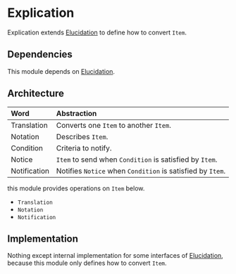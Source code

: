 # Explication

Explication extends [Elucidation](./Elucidation.md) to define how to convert `Item`.

## Dependencies

This module depends on [Elucidation](./Elucidation.md).

## Architecture

| Word | Abstraction |
|:-----------|:------------|
| Translation | Converts one `Item` to another `Item`. |
| Notation | Describes `Item`. |
| Condition | Criteria to notify. |
| Notice | `Item` to send when `Condition` is satisfied by `Item`. |
| Notification | Notifies `Notice` when `Condition` is satisfied by `Item`. |

this module provides operations on `Item` below.

- `Translation`
- `Notation`
- `Notification`

## Implementation

Nothing except internal implementation for some interfaces of [Elucidation](./Elucidation.md), because this module only defines how to convert `Item`.
